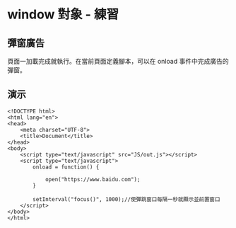 # window 對象 - 練習

## 彈窗廣告
頁面一加載完成就執行。在當前頁面定義腳本，可以在 onload 事件中完成廣告的彈窗。

## 演示
```
<!DOCTYPE html>
<html lang="en">
<head>
	<meta charset="UTF-8">
	<title>Document</title>
</head>
<body>
	<script type="text/javascript" src="JS/out.js"></script>
	<script type="text/javascript">
		onload = function() {

			open("https://www.baidu.com");
		}

		setInterval("focus()", 1000);//使彈跳窗口每隔一秒就顯示並前置窗口
	</script>
</body>
</html>
```
